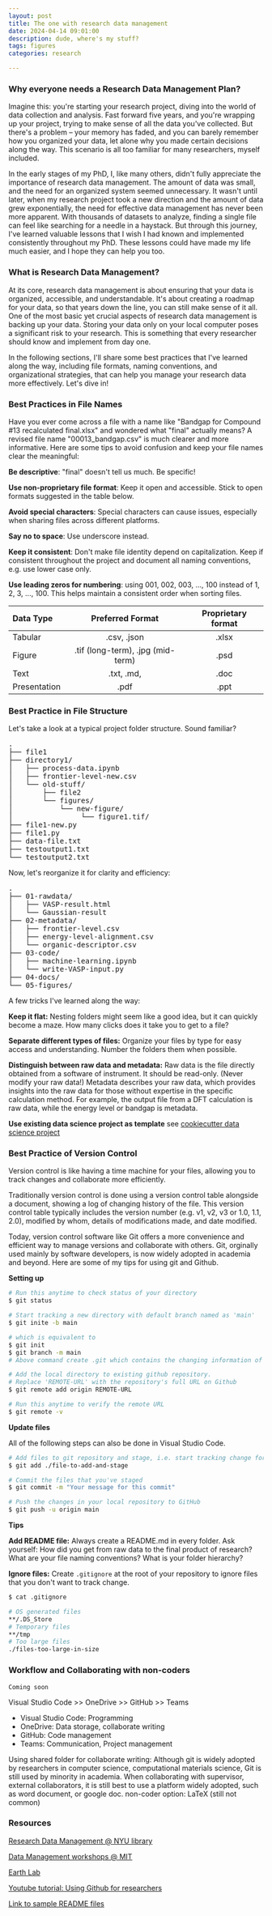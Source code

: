```yaml
---
layout: post
title: The one with research data management
date: 2024-04-14 09:01:00
description: dude, where's my stuff?
tags: figures
categories: research

---
```


### Why everyone needs a Research Data Management Plan?

Imagine this: you're starting your research project, diving into the world of data collection and analysis. Fast forward five years, and you're wrapping up your project, trying to make sense of all the data you've collected. But there's a problem – your memory has faded, and you can barely remember how you organized your data, let alone why you made certain decisions along the way. This scenario is all too familiar for many researchers, myself included.

In the early stages of my PhD, I, like many others, didn't fully appreciate the importance of research data management. The amount of data was small, and the need for an organized system seemed unnecessary. It wasn't until later, when my research project took a new direction and the amount of data grew exponentially, the need for effective data management has never been more apparent. With thousands of datasets to analyze, finding a single file can feel like searching for a needle in a haystack. But through this journey, I've learned valuable lessons that I wish I had known and implemented consistently throughout my PhD. These lessons could have made my life much easier, and I hope they can help you too.

### What is Research Data Management?

At its core, research data management is about ensuring that your data is organized, accessible, and understandable. It's about creating a roadmap for your data, so that years down the line, you can still make sense of it all. One of the most basic yet crucial aspects of research data management is backing up your data. Storing your data only on your local computer poses a significant risk to your research. This is something that every researcher should know and implement from day one.

In the following sections, I'll share some best practices that I've learned along the way, including file formats, naming conventions, and organizational strategies, that can help you manage your research data more effectively. Let's dive in!

### Best Practices in File Names

Have you ever come across a file with a name like "Bandgap for Compound #13 recalculated final.xlsx" and wondered what "final" actually means?  A revised file name "00013_bandgap.csv" is much clearer and more informative. Here are some tips to avoid confusion and keep your file names clear the meaningful:

**Be descriptive**: "final" doesn't tell us much. Be specific!

**Use non-proprietary file format**: Keep it open and accessible. Stick to open formats suggested in the table below.

**Avoid special characters**: Special characters can cause issues, especially when sharing files across different platforms.

**Say no to space**: Use underscore instead.

**Keep it consistent**: Don't make file identity depend on capitalization. Keep if consistent throughout the project and document all naming conventions, e.g. use lower case only.

**Use leading zeros for numbering**: using 001, 002, 003, ..., 100 instead of 1, 2, 3, ..., 100. This helps maintain a consistent order when sorting files.

| Data Type | Preferred Format | Proprietary format |
| :----------- | :------------: | :------------: |
| Tabular       |    .csv, .json    |    .xlsx  |
| Figure       |    .tif (long-term), .jpg (mid-term)    |     .psd |
| Text       |    .txt, .md,    |       .doc |
| Presentation       |    .pdf   |       .ppt |

### Best Practice in File Structure

Let's take a look at a typical project folder structure. Sound familiar?

<pre>
.
├── file1
├── directory1/
│   ├── process-data.ipynb
│   ├── frontier-level-new.csv
│   └── old-stuff/
│       ├── file2
│       └── figures/
│           └── new-figure/
│                └── figure1.tif/
├── file1-new.py
├── file1.py
├── data-file.txt
├── testoutput1.txt
└── testoutput2.txt
</pre>

Now, let's reorganize it for clarity and efficiency:

<pre>
.
├── 01-rawdata/
│   ├── VASP-result.html
│   └── Gaussian-result
├── 02-metadata/
│   ├── frontier-level.csv
│   ├── energy-level-alignment.csv
│   └── organic-descriptor.csv
├── 03-code/
│   ├── machine-learning.ipynb
│   └── write-VASP-input.py
├── 04-docs/
└── 05-figures/
</pre>

A few tricks I've learned along the way:

**Keep it flat:** Nesting folders might seem like a good idea, but it can quickly become a maze. How many clicks does it take you to get to a file?

**Separate different types of files:** Organize your files by type for easy access and understanding. Number the folders them when possible.

**Distinguish between raw data and metadata:** Raw data is the file directly obtained from a software of instrument. It should be read-only. (Never modify your raw data!) Metadata describes your raw data, which provides insights into the raw data for those without expertise in the specific calculation method. For example, the output file from a DFT calculation is raw data, while the energy level or bandgap is metadata.

**Use existing data science project as template** see [cookiecutter data science project](https://drivendata.github.io/cookiecutter-data-science/) 

### Best Practice of Version Control

Version control is like having a time machine for your files, allowing you to track changes and collaborate more efficiently. 

Traditionally version control is done using a version control table alongside a document, showing a log of changing history of the file. This version control table typically includes the version number (e.g. v1, v2, v3 or 1.0, 1.1, 2.0), modified by whom, details of modifications made, and date modified.

Today, version control software like Git offers a more convenience and efficient way to manage versions and collaborate with others. Git, orginally used mainly by software developers, is now widely adopted in academia and beyond. Here are some of my tips for using git and Github.

**Setting up**

```bash
# Run this anytime to check status of your directory
$ git status

# Start tracking a new directory with default branch named as 'main'
$ git inite -b main

# which is equivalent to 
$ git init
$ git branch -m main
# Above command create .git which contains the changing information of the current directory

# Add the local directory to existing github repository.
# Replace 'REMOTE-URL' with the repository's full URL on Github 
$ git remote add origin REMOTE-URL

# Run this anytime to verify the remote URL
$ git remote -v

```

**Update files**

All of the following steps can also be done in Visual Studio Code.

``` bash
# Add files to git repository and stage, i.e. start tracking change for this file
$ git add ./file-to-add-and-stage

# Commit the files that you've staged
$ git commit -m "Your message for this commit"

# Push the changes in your local repository to GitHub
$ git push -u origin main

```


**Tips**

**Add README file:** Always create a README.md in every folder. Ask yourself: How did you get from raw data to the final product of research? What are your file naming conventions? What is your folder hierarchy?

**Ignore files:** Create `.gitignore` at the root of your repository to ignore files that you don't want to track change.
```bash
$ cat .gitignore

# OS generated files
**/.DS_Store
# Temporary files
**/tmp
# Too large files
./files-too-large-in-size
```

### Workflow and Collaborating with non-coders
`Coming soon`

Visual Studio Code >> OneDrive >> GitHub >> Teams
- Visual Studio Code: Programming
- OneDrive: Data storage, collaborate writing
- GitHub: Code management
- Teams: Communication, Project management

Using shared folder for collaborate writing:
Although git is widely adopted by researchers in computer science, computational materials science, Git is still used by minority in academia. When collaborating with supervisor, external collaborators, it is still best to use a platform widely adopted, such as word document, or google doc.
non-coder option: LaTeX (still not common)


### Resources

[Research Data Management @ NYU library](https://guides.nyu.edu/data_management/home)

[Data Management workshops @ MIT](https://libraries.mit.edu/data-management/services/workshops/)

[Earth Lab](https://www.earthdatascience.org/courses/intro-to-earth-data-science/open-reproducible-science/get-started-open-reproducible-science/best-practices-for-organizing-open-reproducible-science/)

[Youtube tutorial: Using Github for researchers](https://www.youtube.com/watch?v=6OkOmPqumWo&list=LL&index=3)

[Link to sample README files](https://github.com/matiassingers/awesome-readme?tab=readme-ov-file)